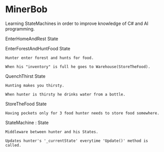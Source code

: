 # MinerBob

Learning StateMachines in order to improve knowledge of C# and AI programming.

EnterHomeAndRest State

EnterForestAndHuntFood State

    Hunter enter forest and hunts for food.
  
    When his "inventory" is full he goes to Warehouse(StoreTheFood).
  
QuenchThirst State

    Hunting makes you thirsty.
  
    When hunter is thirsty he drinks water from a bottle.
  
StoreTheFood State

    Having pockets only for 3 food hunter needs to store food somewhere.
  
  
StateMachine : State 

    Middleware between hunter and his States.
  
    Updates hunter's '_currentState' everytime 'Update()' method is called.
